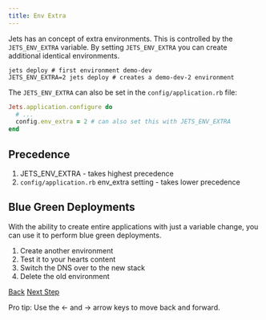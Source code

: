 ```yaml
---
title: Env Extra
---
```


Jets has an concept of extra environments. This is controlled by the `JETS_ENV_EXTRA` variable.  By setting `JETS_ENV_EXTRA` you can create additional identical environments.

    jets deploy # first environment demo-dev
    JETS_ENV_EXTRA=2 jets deploy # creates a demo-dev-2 environment

The `JETS_ENV_EXTRA` can also be set in the `config/application.rb` file:

```ruby
Jets.application.configure do
  # ...
  config.env_extra = 2 # can also set this with JETS_ENV_EXTRA
end
```

## Precedence

1. JETS_ENV_EXTRA - takes highest precedence
2. `config/application.rb` env_extra setting - takes lower precedence

## Blue Green Deployments

With the ability to create entire applications with just a variable change, you can use it to perform blue green deployments.

1. Create another environment
2. Test it to your hearts content
3. Switch the DNS over to the new stack
4. Delete the old environment

<a id="prev" class="btn btn-basic" href="{% link _docs/env-files.md %}">Back</a>
<a id="next" class="btn btn-primary" href="{% link _docs/routes-workaround.md %}">Next Step</a>
<p class="keyboard-tip">Pro tip: Use the <- and -> arrow keys to move back and forward.</p>
